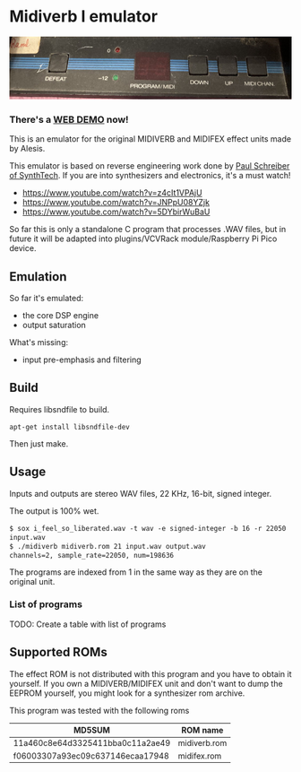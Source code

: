# Midiverb I emulator

![Panel](panel.jpg)

<h3>There's a <a href="http://ibawizard.net/midiverb">WEB DEMO</a> now!</h3>
This is an emulator for the original MIDIVERB and MIDIFEX effect units made by Alesis.

This emulator is based on reverse engineering work done by [Paul Schreiber of SynthTech](https://www.youtube.com/@MOTMguy). If you are into synthesizers and electronics, it's a must watch!

* https://www.youtube.com/watch?v=z4cIt1VPAjU
* https://www.youtube.com/watch?v=JNPpU08YZjk
* https://www.youtube.com/watch?v=5DYbirWuBaU

So far this is only a standalone C program that processes .WAV files, but in future it will be adapted into plugins/VCVRack module/Raspberry Pi Pico device.

## Emulation

So far it's emulated:

- the core DSP engine
- output saturation

What's missing:

- input pre-emphasis and filtering

## Build

Requires libsndfile to build.

```
apt-get install libsndfile-dev
```

Then just make.

## Usage

Inputs and outputs are stereo WAV files, 22 KHz, 16-bit, signed integer.

The output is 100% wet.

```
$ sox i_feel_so_liberated.wav -t wav -e signed-integer -b 16 -r 22050 input.wav
$ ./midiverb midiverb.rom 21 input.wav output.wav
channels=2, sample_rate=22050, num=198636
```

The programs are indexed from 1 in the same way as they are on the original unit.


### List of programs

TODO: Create a table with list of programs


## Supported ROMs

The effect ROM is not distributed with this program and you have to obtain it yourself. If you own a MIDIVERB/MIDIFEX unit and don't want to dump the EEPROM yourself, you might look for a synthesizer rom archive.

This program was tested with the following roms

| MD5SUM | ROM name |
|---|---|
| 11a460c8e64d3325411bba0c11a2ae49  | midiverb.rom |
| f06003307a93ec09c637146ecaa17948  | midifex.rom |




